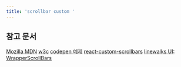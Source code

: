 ```yaml
---
title: 'scrollbar custom '
---
```


## 참고 문서

[Mozilla MDN](https://developer.mozilla.org/ko/docs/Mozilla/Tech/XUL/XUL_Tutorial/Scroll_Bars) [w3c](https://www.w3.org/TR/css-scrollbars-1/) [codepen 예제](https://codepen.io/devstreak/pen/dMYgeO) [react-custom-scrollbars](https://github.com/malte-wessel/react-custom-scrollbars) [linewalks UI: WrapperScrollBars](https://github.com/linewalks/MDwalks-UI/blob/ea57ffc2fdaaaa8174492b28804b0767b8a358aa/src/components/common/commonTag.js)
